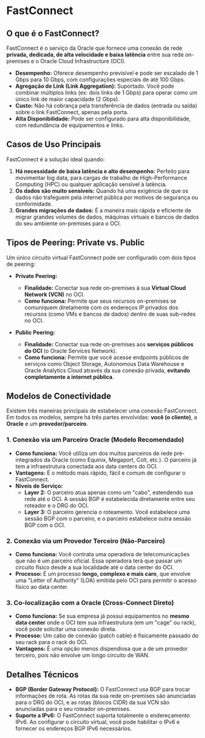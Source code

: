 # FastConnect

## O que é o FastConnect?

FastConnect é o serviço da Oracle que fornece uma conexão de rede **privada, dedicada, de alta velocidade e baixa latência** entre sua rede on-premises e o Oracle Cloud Infrastructure (OCI).

* **Desempenho:** Oferece desempenho previsível e pode ser escalado de 1 Gbps para 10 Gbps, com configurações especiais de até 100 Gbps.
* **Agregação de Link (Link Aggregation):** Suportado. Você pode combinar múltiplos links (ex: dois links de 1 Gbps) para operar como um único link de maior capacidade (2 Gbps).
* **Custo:** Não há cobrança pela transferência de dados (entrada ou saída) sobre o link FastConnect, apenas pela porta.
* **Alta Disponibilidade:** Pode ser configurado para alta disponibilidade, com redundância de equipamentos e links.

## Casos de Uso Principais

FastConnect é a solução ideal quando:

1.  **Há necessidade de baixa latência e alto desempenho:** Perfeito para movimentar big data, para cargas de trabalho de High-Performance Computing (HPC) ou qualquer aplicação sensível à latência.
2.  **Os dados são muito sensíveis:** Quando há uma exigência de que os dados não trafeguem pela internet pública por motivos de segurança ou conformidade.
3.  **Grandes migrações de dados:** É a maneira mais rápida e eficiente de migrar grandes volumes de dados, máquinas virtuais e bancos de dados do seu ambiente on-premises para o OCI.

## Tipos de Peering: Private vs. Public

Um único circuito virtual FastConnect pode ser configurado com dois tipos de peering:

* **Private Peering:**
    * **Finalidade:** Conectar sua rede on-premises à sua **Virtual Cloud Network (VCN)** no OCI.
    * **Como funciona:** Permite que seus recursos on-premises se comuniquem diretamente com os endereços IP privados dos recursos (como VMs e bancos de dados) dentro de suas sub-redes no OCI.

* **Public Peering:**
    * **Finalidade:** Conectar sua rede on-premises aos **serviços públicos do OCI** (o Oracle Services Network).
    * **Como funciona:** Permite que você acesse endpoints públicos de serviços como Object Storage, Autonomous Data Warehouse e Oracle Analytics Cloud através da sua conexão privada, **evitando completamente a internet pública**.

## Modelos de Conectividade

Existem três maneiras principais de estabelecer uma conexão FastConnect. Em todos os modelos, sempre há três partes envolvidas: **você (o cliente)**, a **Oracle** e um **provedor/parceiro**.

### 1. Conexão via um Parceiro Oracle (Modelo Recomendado)
* **Como funciona:** Você utiliza um dos muitos parceiros de rede pré-integrados da Oracle (como Equinix, Megaport, Colt, etc.). O parceiro já tem a infraestrutura conectada aos data centers do OCI.
* **Vantagens:** É o método mais rápido, fácil e comum de configurar o FastConnect.
* **Níveis de Serviço:**
    * **Layer 2:** O parceiro atua apenas como um "cabo", estendendo sua rede até o OCI. A sessão BGP é estabelecida diretamente entre seu roteador e o DRG do OCI.
    * **Layer 3:** O parceiro gerencia o roteamento. Você estabelece uma sessão BGP com o parceiro, e o parceiro estabelece outra sessão BGP com o OCI.

### 2. Conexão via um Provedor Terceiro (Não-Parceiro)
* **Como funciona:** Você contrata uma operadora de telecomunicações que não é um parceiro oficial. Essa operadora terá que passar um circuito físico desde a sua localidade até o data center do OCI.
* **Processo:** É um processo **longo, complexo e mais caro**, que envolve uma "Letter of Authority" (LOA) emitida pelo OCI para permitir o acesso físico ao data center.

### 3. Co-localização com a Oracle (Cross-Connect Direto)
* **Como funciona:** Se sua empresa já possui equipamentos no **mesmo data center** onde o OCI tem sua infraestrutura (em um "cage" ou rack), você pode solicitar uma conexão direta.
* **Processo:** Um cabo de conexão (patch cable) é fisicamente passado do seu rack para o rack do OCI.
* **Vantagens:** É uma opção menos dispendiosa que a de um provedor terceiro, pois não envolve um longo circuito de WAN.

## Detalhes Técnicos

* **BGP (Border Gateway Protocol):** O FastConnect usa BGP para trocar informações de rota. As rotas da sua rede on-premises são anunciadas para o DRG do OCI, e as rotas (blocos CIDR) da sua VCN são anunciadas para o seu roteador on-premises.
* **Suporte a IPv6:** O FastConnect suporta totalmente o endereçamento IPv6. Ao configurar o circuito virtual, você pode habilitar o IPv6 e fornecer os endereços BGP IPv6 necessários.